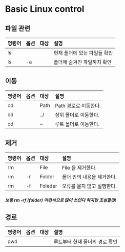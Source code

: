 # Basic Linux control 

## 파일 관련


| 명령어 | 옵션 | 대상 | 설명 |
| :--- | :--- | :--- | :--- |
| ls |  | | 현재 폴더에 있는 파일들 확인 | 
| ls | -a | | 폴더에 숨겨진 파일까지 확인 | 

## 이동

| 명령어 | 옵션 | 대상 | 설명 |
| :--- | :--- | :--- | :--- |
| cd |  |Path| Path 경로로 이동한다. | 
| cd  |  | ../ | 상위 폴더로 이동한다. | 
| cd | | ~ | 루트 폴더로 이동한다.| 


## 제거

| 명령어 | 옵션 | 대상 | 설명 |
| :--- | :--- | :--- | :--- |
| rm |  | File | File 을 제거한다. | 
| rm | -r | Folder | 폴더 안의 내용을 제거한다. |
| rm | -f | Foleder | 오류를 묻지 않고 실행한다. | 

##### 보통 rm -rf (folder) 이런식으로 많이 쓰인다 하지만 조심할것!

## 경로

| 명령어 | 옵션 | 대상 | 설명 |
| :--- | :--- | :--- | :--- |
| pwd |  |  | 루트부터 현재 폴더의 경로 확인 | 
